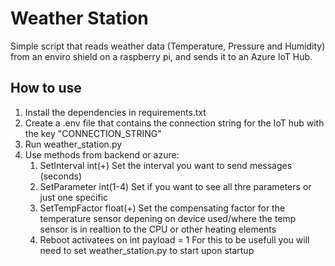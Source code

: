 # Weather Station 

Simple script that reads weather data (Temperature, Pressure and Humidity) from an enviro shield on a raspberry pi, and sends it to an Azure IoT Hub. 

## How to use

1. Install the dependencies in requirements.txt  
2. Create a .env file that contains the connection string for the IoT hub with the key "CONNECTION_STRING"  
3. Run weather_station.py
4. Use methods from backend or azure:
     1. SetInterval   int(+)    Set the interval you want to send messages (seconds)  
     2. SetParameter  int(1-4)  Set if you want to see all thre parameters or just one specific
     3. SetTempFactor float(+)  Set the compensating factor for the temperature sensor depening on device used/where the temp sensor is in realtion to the CPU or other           heating elements                      
     4. Reboot activatees on int payload = 1 For this to be usefull you will need to set weather_station.py to start upon startup
      
